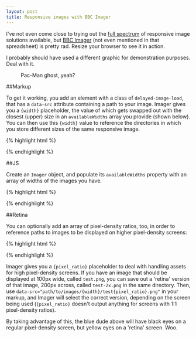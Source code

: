 ```yaml
---
layout: post
title: Responsive images with BBC Imager
---
```


<p class="lead">I've not even come close to trying out the <a href="https://docs.google.com/spreadsheet/ccc?key=0Al0lI17fOl9DdDgxTFVoRzFpV3VCdHk2NTBmdVI2OXc#gid=0">full spectrum</a> of responsive image solutions available, but <a href="https://github.com/BBC-News/Imager.js/">BBC Imager</a> (not even mentioned in that spreadsheet) is pretty rad. Resize your browser to see it in action.

<p class="lead">I probably should have used a different graphic for demonstration purposes. Deal with it.</p>

<figure>
  <div class="delayed-image-load" data-src="/public/assets/images/140319/{width}/blinky{pixel_ratio}.png" data-alt="PacMan ghost"></div>
  <figcaption>Pac-Man ghost, yeah?</figcaption>
</figure>

<script>
  new Imager({ availableWidths: [200, 400, 600, 800], availablePixelRatios: [1, 2] });
</script>

##Markup

To get it working, you add an element with a class of `delayed-image-load`, that has a `data-src` attribute containing a path to your image. Imager gives you a `{width}` placeholder, the value of which gets swapped out with the closest (upper) size in an `availableWidths` array you provide (shown below). You can then use this `{width}` value to reference the directories in which you store different sizes of the same responsive image.

{% highlight html %}
<div>
  <div class="delayed-image-load" data-src="path/to/images/{width}/test.png" data-alt="alternative text"></div>
</div>
{% endhighlight %}

##JS

Create an `Imager` object, and populate its `availableWidths` property with an array of widths of the images you have.

{% highlight html %}
<script>
  new Imager({ availableWidths: [200, 400, 600, 800] });
</script>
{% endhighlight %}

##Retina

You can optionally add an array of pixel-density ratios, too, in order to reference paths to images to be displayed on higher pixel-density screens:

{% highlight html %}
<script>
  new Imager({ availableWidths: [200, 400, 600, 800], availablePixelRatios: [1, 2] });
</script>
{% endhighlight %}

Imager gives you a `{pixel_ratio}` placeholder to deal with handling assets for high pixel-density screens. If you have an image that should be displayed at 100px wide, called `test.png`, you can save out a 'retina' version of that image, 200px across, called `test-2x.png` in the same directory. Then, use `data-src="path/to/images/{width}/test{pixel_ratio}.png"` in your markup, and Imager will select the correct version, depending on the screen being used (`{pixel_ratio}` doesn't output anything for screens with 1:1 pixel-density ratios).

By taking advantage of this, the blue dude above will have black eyes on a regular pixel-density screen, but yellow eyes on a 'retina' screen. Woo.